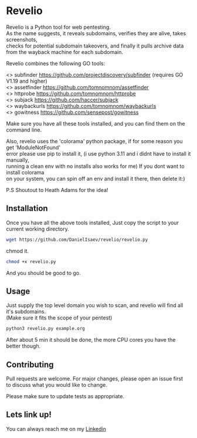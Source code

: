 # Revelio

Revelio is a Python tool for web pentesting.                                                                                                        
As the name suggests, it reveals subdomains, verifies they are alive, takes screenshots,                                                                               
checks for potential subdomain takeovers, and finally it pulls archive data from the wayback machine for each subdomain.                                                         



Revelio combines the following GO tools:                                                                                                                                  


<>  subfinder     https://github.com/projectdiscovery/subfinder (requires GO V1.19 and higher)                                                                            
<>  assetfinder   https://github.com/tomnomnom/assetfinder                                                                                                                
<>  httprobe      https://github.com/tomnomnom/httprobe                                                                                                                   
<>  subjack       https://github.com/haccer/subjack                                                                                                                       
<>  waybackurls   https://github.com/tomnomnom/waybackurls                                                                                                                
<>  gowitness     https://github.com/sensepost/gowitness                                                                                                                  
                                          

                                                                                                                                                                
Make sure you have all these tools installed, and you can find them on the command line.                                                                                  


                                                                                                                                                                      
Also, revelio uses the 'colorama' python package, if for some reason you get 'ModuleNotFound'                                                                             
error please use pip to install it, (i use python 3.11 and i didnt have to install it manually,                                                                           
running a clean env with no installs also works for me) If you dont want to install colorama                                                                              
on your system, you can spin off an env and install it there, then delete it:)                                                                                            


                                                                                                                                                                       
                                          
P.S Shoutout to Heath Adams for the idea!                                            
                                                                                                                                                                          

## Installation                                                                      

Once you have all the above tools installed, Just copy the script to your current working directory.                                                                                                                   

```bash                                   
wget https://github.com/DanielIsaev/revelio/revelio.py                                                                                                                    
```                                       

chmod it.                                 

```bash                                   
chmod +x revelio.py                       
```                                       

And you should be good to go.                                                        


## Usage                                  

Just supply the top level domain you wish to scan, and revelio will find all it's subdomains.                                                                             
(Make sure it fits the scope of your pentest)                                        

```bash                                   
python3 revelio.py example.org                                                       
```                                       

After about 5 min it should be done, the more CPU cores you have the better though.                                                                                           


## Contributing                           

Pull requests are welcome. For major changes, please open an issue first                                                                                                  
to discuss what you would like to change.                                            

Please make sure to update tests as appropriate.                                     


## Lets link up!                          

You can always reach me on my [Linkedin](https://www.linkedin.com/in/daniel-isaev-757593228/)  

